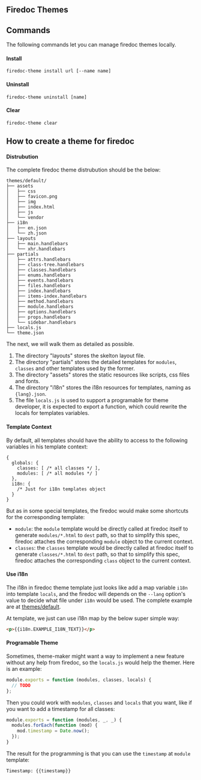 
Firedoc Themes
--------------

## Commands

The following commands let you can manage firedoc themes locally.

#### Install

```
firedoc-theme install url [--name name]
```

#### Uninstall

```
firedoc-theme uninstall [name]
```

#### Clear

```
firedoc-theme clear
```

## How to create a theme for firedoc

#### Distrubution

The complete firedoc theme distrubution should be the below:

```
themes/default/
├── assets
│   ├── css
│   ├── favicon.png
│   ├── img
│   ├── index.html
│   ├── js
│   └── vendor
├── i18n
│   ├── en.json
│   └── zh.json
├── layouts
│   ├── main.handlebars
│   └── xhr.handlebars
├── partials
│   ├── attrs.handlebars
│   ├── class-tree.handlebars
│   ├── classes.handlebars
│   ├── enums.handlebars
│   ├── events.handlebars
│   ├── files.handlebars
│   ├── index.handlebars
│   ├── items-index.handlebars
│   ├── method.handlebars
│   ├── module.handlebars
│   ├── options.handlebars
│   ├── props.handlebars
│   └── sidebar.handlebars
├── locals.js
└── theme.json
```

The next, we will walk them as detailed as possible.

1. The directory "layouts" stores the skelton layout file.
2. The directory "partials" stores the detailed templates for `modules`, `classes` and other templates used by the former.
3. The directory "assets" stores the static resources like scripts, css files and fonts.
4. The directory "i18n" stores the i18n resources for templates, naming as `{lang}.json`.
5. The file `locals.js` is used to support a programable for theme developer, it is expected to export a function, which could rewrite the locals for templates variables.

#### Template Context

By default, all templates should have the ability to access to the following variables in his template context:

```
{
  globals: {
    classes: [ /* all classes */ ],
    modules: [ /* all modules */ ]
  },
  i18n: {
    /* Just for i18n templates object
  }
}
```

But as in some special templates, the firedoc would make some shortcuts for the corresponding template:

- `module`: the `module` template would be directly called at firedoc itself to generate `modules/*.html` to `dest` path, so that to simplify this spec, firedoc attaches the corresponding `module` object to the current context.
- `classes`: the `classes` template would be directly called at firedoc itself to generate `classes/*.html` to `dest` path, so that to simplify this spec, firedoc attaches the corresponding `class` object to the current context.

#### Use i18n

The i18n in firedoc theme template just looks like add a map variable `i18n` into template `locals`, and the firedoc will depends on the `--lang` option's value to decide what file under `i18n` would be used. The complete example are at [themes/default](default/i18n).

At template, we just can use i18n map by the below super simple way:

```html
<p>{{i18n.EXAMPLE_I18N_TEXT}}</p>
```

#### Programable Theme

Sometimes, theme-maker might want a way to implement a new feature without any help from firedoc, so the `locals.js` would help the themer. Here is an example:

```js
module.exports = function (modules, classes, locals) {
  // TODO
};
```

Then you could work with `modules`, `classes` and `locals` that you want, like if you want to add a timestamp for all classes:

```js
module.exports = function (modules, _, _) {
  modules.forEach(function (mod) {
    mod.timestamp = Date.now();
  });
}
```

The result for the programming is that you can use the `timestamp` at `module` template:

```html
Timestamp: {{timestamp}}
```
